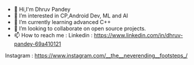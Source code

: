 - 👋 Hi,I'm Dhruv Pandey
- 👀 I’m interested in CP,Android Dev, ML and AI
- 🌱 I’m currently learning advanced C++
- 💞️ I’m looking to collaborate on open source projects.
- 📫 How to reach me :
Linkedin : https://www.linkedin.com/in/dhruv-pandey-69a410121

Instagram : https://www.instagram.com/__the__neverending__footsteps_/


<!---
thenextgoogler/thenextgoogler is a ✨ special ✨ repository because its `README.md` (this file) appears on your GitHub profile.
You can click the Preview link to take a look at your changes.
--->
